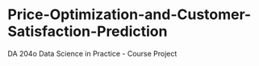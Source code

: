 # Price-Optimization-and-Customer-Satisfaction-Prediction
DA 204o Data Science in Practice - Course Project
